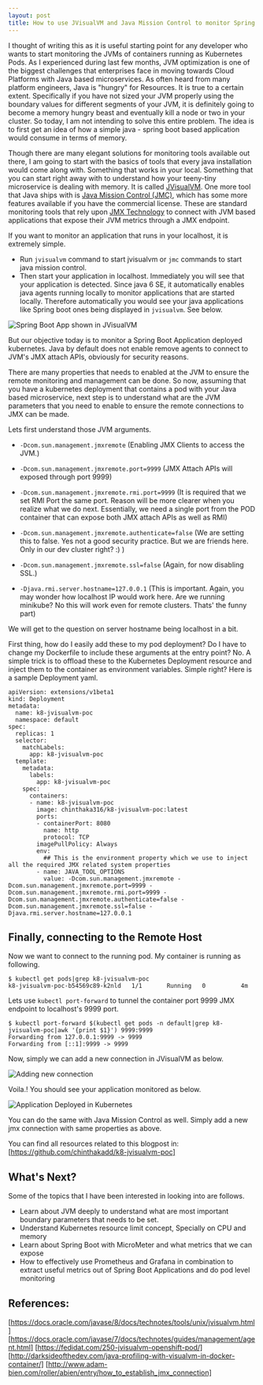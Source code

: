 ```yaml
---
layout: post
title: How to use JVisualVM and Java Mission Control to monitor Spring Boot Apps in Kubernetes
---
```


I thought of writing this as it is useful starting point for any developer who wants to start
monitoring the JVMs of containers running as Kubernetes Pods.
As I experienced during last few months, JVM optimization is one of the biggest challenges that
enterprises face in moving towards Cloud Platforms with Java based microservices.
As often heard from many platform engineers, Java is "hungry" for Resources. It is true to a certain
extent. Specifically if you have not sized your JVM properly using the boundary values for different
segments of your JVM, it is definitely going to become a memory hungry beast and eventually kill
a node or two in your cluster.  So today, I am not intending to solve this entire problem. The
idea is to first get an idea of how a simple java - spring boot based application would consume
in terms of memory.

Though there are many elegant solutions for monitoring tools available out there, I am going to
start with the basics of tools that every java installation would come along with. Something
that works in your local. Something that you can start right away with to understand how your
teeny-tiny microservice is dealing with memory. It is called [JVisualVM](https://docs.oracle.com/javase/8/docs/technotes/tools/unix/jvisualvm.html).
One more tool that Java ships with is [Java Mission Control (JMC)](https://www.oracle.com/technetwork/java/javaseproducts/mission-control/index.html),
which has some more features available if you have the commercial license.
These are standard monitoring tools that rely upon [JMX Technology](https://docs.oracle.com/javase/7/docs/technotes/guides/management/agent.html)
 to connect with JVM based applications that expose their JVM metrics through a JMX endpoint.

If you want to monitor an application that runs in your
localhost, it is extremely simple.
- Run `jvisualvm` command to start jvisualvm or `jmc` commands to start java mission control.
- Then start your application in localhost. Immediately you will see that your application is detected.
Since java 6 SE, it automatically enables java agents running locally to monitor applications that are
started locally. Therefore automatically you would see your java applications like Spring boot ones being
displayed in `jvisualvm`. See below.

![Spring Boot App shown in JVisualVM](https://raw.githubusercontent.com/chinthakadd/tech-notes/blob/master/kubernetes/images/jvisualvm-local.png)

But our objective today is to monitor a Spring Boot Application deployed kubernetes.
Java by default does not enable remove agents to connect to JVM's JMX attach APIs, obviously for
security reasons.

There are many properties that needs to enabled at the JVM to ensure the remote monitoring and management
can be done. So now, assuming that you have a kubernetes deployment that contains a pod with your
Java based microservice, next step is to understand what are the JVM parameters that you need
to enable to ensure the remote connections to JMX can be made.

Lets first understand those JVM arguments.

- `-Dcom.sun.management.jmxremote` (Enabling JMX Clients to access the JVM.)

- `-Dcom.sun.management.jmxremote.port=9999` (JMX Attach APIs will exposed through port 9999)


- `-Dcom.sun.management.jmxremote.rmi.port=9999` (It is required that we set RMI Port the same port.
  Reason will be more clearer when you realize what we do next. Essentially, we need a single
  port from the POD container that can expose both JMX attach APIs as well as RMI)

- `-Dcom.sun.management.jmxremote.authenticate=false` (We are setting this to false. Yes not a
  good security practice. But we are friends here. Only in our dev cluster right? :) )

- `-Dcom.sun.management.jmxremote.ssl=false` (Again, for now disabling SSL.)

- `-Djava.rmi.server.hostname=127.0.0.1` (This is important. Again, you may wonder
  how localhost IP would work here. Are we running minikube? No this will work even
  for remote clusters. Thats' the funny part)

We will get to the question on server hostname being localhost in a bit.

First thing, how do I easily add these to my pod deployment?
Do I have to change my Dockerfile to include these arguments at the entry point? No.
A simple trick is to offload these to the Kubernetes Deployment resource and inject
them to the container as environment variables. Simple right? Here is a sample
Deployment yaml.

```
apiVersion: extensions/v1beta1
kind: Deployment
metadata:
  name: k8-jvisualvm-poc
  namespace: default
spec:
  replicas: 1
  selector:
    matchLabels:
      app: k8-jvisualvm-poc
  template:
    metadata:
      labels:
        app: k8-jvisualvm-poc
    spec:
      containers:
      - name: k8-jvisualvm-poc
        image: chinthaka316/k8-jvisualvm-poc:latest
        ports:
        - containerPort: 8080
          name: http
          protocol: TCP
        imagePullPolicy: Always
        env:
          ## This is the environment property which we use to inject all the required JMX related system properties
        - name: JAVA_TOOL_OPTIONS
          value: -Dcom.sun.management.jmxremote -Dcom.sun.management.jmxremote.port=9999 -Dcom.sun.management.jmxremote.rmi.port=9999 -Dcom.sun.management.jmxremote.authenticate=false -Dcom.sun.management.jmxremote.ssl=false -Djava.rmi.server.hostname=127.0.0.1
```

## Finally, connecting to the Remote Host

Now we want to connect to the running pod. My container is running as following.

```
$ kubectl get pods|grep k8-jvisualvm-poc
k8-jvisualvm-poc-b54569c89-k2nld   1/1       Running   0          4m
```

Lets use `kubectl port-forward` to tunnel the container port 9999 JMX endpoint
to localhost's 9999 port.

```
$ kubectl port-forward $(kubectl get pods -n default|grep k8-jvisualvm-poc|awk '{print $1}') 9999:9999
Forwarding from 127.0.0.1:9999 -> 9999
Forwarding from [::1]:9999 -> 9999
```

Now, simply we can add a new connection in JVisualVM as below.

![Adding new connection](https://raw.githubusercontent.com/chinthakadd/tech-notes/blob/master/kubernetes/images/jvisualvm-k8-connect.png)

Voila.! You should see your application monitored as below.

![Application Deployed in Kubernetes](https://raw.githubusercontent.comchinthakadd/tech-notes/blob/master/kubernetes/images/jvisualvm-k8-poc.png)

You can do the same with Java Mission Control as well. Simply add a new jmx connection with same
properties as above.

You can find all resources related to this blogpost in:
[https://github.com/chinthakadd/k8-jvisualvm-poc]

## What's Next?

Some of the topics that I have been interested in looking into are follows.

- Learn about JVM deeply to understand what are most important boundary parameters
that needs to be set.
- Understand Kubernetes resource limit concept, Specially on CPU and memory
- Learn about Spring Boot with MicroMeter and what metrics that we can expose
- How to effectively use Prometheus and Grafana in combination to extract
useful metrics out of Spring Boot Applications and do pod level monitoring

## References:

[https://docs.oracle.com/javase/8/docs/technotes/tools/unix/jvisualvm.html]
[https://docs.oracle.com/javase/7/docs/technotes/guides/management/agent.html]
[https://fedidat.com/250-jvisualvm-openshift-pod/]
[http://darksideofthedev.com/java-profiling-with-visualvm-in-docker-container/]
[http://www.adam-bien.com/roller/abien/entry/how_to_establish_jmx_connection]
